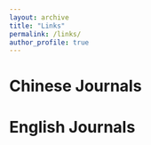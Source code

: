 ```yaml
---
layout: archive
title: "Links"
permalink: /links/
author_profile: true
---
```

# Chinese Journals


# English Journals

